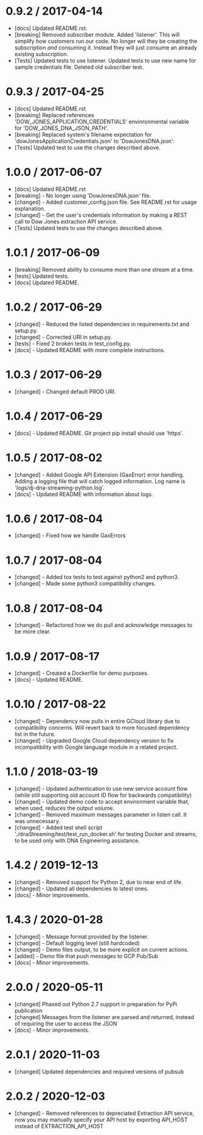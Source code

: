 0.9.2 / 2017-04-14
==================
- [docs] Updated README.rst. 
- [breaking] Removed subscriber module. Added 'listener'. This will simplify how customers run our code. No longer will they be creating
the subscription *and* consuming it. Instead they will just consume an already existing subscription.
- [Tests] Updated tests to use listener. Updated tests to use new name for sample credentials file. Deleted old subscriber test.

0.9.3 / 2017-04-25
==================
- [docs] Updated README.rst
- [breaking] Replaced references 'DOW_JONES_APPLICATION_CREDENTIALS' envinronmental variable for 'DOW_JONES_DNA_JSON_PATH'.
- [breaking] Replaced system's filename expectation for 'dowJonesApplicationCredentials.json' to 'DowJonesDNA.json':
- [Tests] Updated test to use the changes described above.

1.0.0 / 2017-06-07
==================
- [docs] Updated README.rst
- [breaking] - No longer using 'DowJonesDNA.json' file.
- [changed] - Added customer_config.json file. See README.rst for usage explanation.
- [changed] - Get the user's credentials information by making a REST call to Dow Jones extraction API service.
- [Tests] Updated tests to use the changes described above.

1.0.1 / 2017-06-09
==================
- [breaking] Removed ability to consume more than one stream at a time.
- [tests] Updated tests.
- [docs] Updated README.

1.0.2 / 2017-06-29
==================
- [changed] - Reduced the listed dependencies in requirements.txt and setup.py.
- [changed] - Corrected URI in setup.py.
- [tests] - Fixed 2 broken tests in test_config.py.
- [docs] - Updated README with more complete instructions.

1.0.3 / 2017-06-29
==================
- [changed] - Changed default PROD URI.

1.0.4 / 2017-06-29
==================
- [docs] - Updated README. Git project pip install should use 'https'.

1.0.5 / 2017-08-02
==================
- [changed] - Added Google API Extension (GaxError) error handling. Adding a logging file that will catch logged information. Log name is 'logs/dj-dna-streaming-python.log'.
- [docs] - Updated README with information about logs.  

1.0.6 / 2017-08-04
==================
- [changed] - Fixed how we handle GaxErrors

1.0.7 / 2017-08-04
==================
- [changed] - Added tox tests to test against python2 and python3.
- [changed] - Made some python3 compatibility changes. 

1.0.8 / 2017-08-04
==================
- [changed] - Refactored how we do pull and acknowledge messages to be more clear. 

1.0.9 / 2017-08-17
==================
- [changed] - Created a Dockerfile for demo purposes.
- [docs] - Updated README.

1.0.10 / 2017-08-22
==================
- [changed] - Dependency now pulls in entire GCloud library due to compatibility concerns. Will revert back to more focused dependency list in the future.
- [changed] - Upgraded Google Cloud dependency version to fix incompatibility with Google language module in a related project.

1.1.0 / 2018-03-19
==================
- [changed] - Updated authentication to use new service account flow (while still supporting old account ID flow for backwards compatibility)
- [changed] - Updated demo code to accept environment variable that, when used, reduces the output volume.
- [changed] - Removed maximum messages parameter in listen call. It was unnecessary.
- [changed] - Added test shell script './dnaStreaming/test/test_run_docker.sh' for testing Docker and streams; to be used only with DNA Engineering assistance.

1.4.2 / 2019-12-13
==================
- [changed] - Removed support for Python 2, due to near end of life.
- [changed] - Updated all dependencies to latest ones.
- [docs] - Minor improvements.

1.4.3 / 2020-01-28
==================
- [changed] - Message format provided by the listener.
- [changed] - Default logging level (still hardcoded)
- [changed] - Demo files output, to be more explicit on current actions.
- [added] - Demo file that push messages to GCP Pub/Sub
- [docs] - Minor improvements.

2.0.0 / 2020-05-11
==================
- [changed] Phased out Python 2.7 support in preparation for PyPi publication
- [changed] Messages from the listener are parsed and returned, instead of requiring the user to access the JSON
- [docs] - Minor improvements.

2.0.1 / 2020-11-03
==================
- [changed] Updated dependencies and required versions of pubsub

2.0.2 / 2020-12-03
==================
- [changed] - Removed references to depreciated Extraction API service, now you may manually specify your API host by exporting API_HOST instead of EXTRACTION_API_HOST
